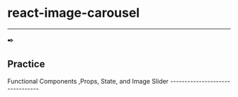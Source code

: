 # react-image-carousel

---

:black_nib:

## Practice

Functional Components ,Props, State, and Image Slider --------------------------------
